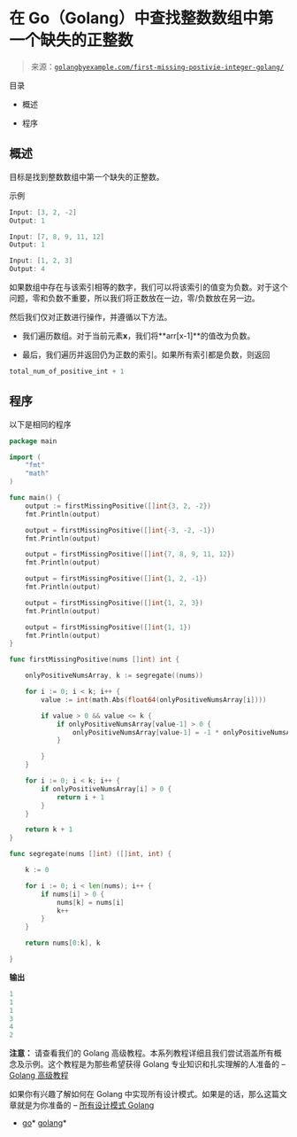<!--yml

类别：未分类

日期：2024-10-13 06:43:29

-->

# 在 Go（Golang）中查找整数数组中第一个缺失的正整数

> 来源：[`golangbyexample.com/first-missing-postivie-integer-golang/`](https://golangbyexample.com/first-missing-postivie-integer-golang/)

目录

+   概述

+   程序

## **概述**

目标是找到整数数组中第一个缺失的正整数。

示例

```go
Input: [3, 2, -2]
Output: 1

Input: [7, 8, 9, 11, 12]
Output: 1

Input: [1, 2, 3]
Output: 4
```

如果数组中存在与该索引相等的数字，我们可以将该索引的值变为负数。对于这个问题，零和负数不重要，所以我们将正数放在一边，零/负数放在另一边。

然后我们仅对正数进行操作，并遵循以下方法。

+   我们遍历数组。对于当前元素**x**，我们将**arr[x-1]**的值改为负数。

+   最后，我们遍历并返回仍为正数的索引。如果所有索引都是负数，则返回

```go
total_num_of_positive_int + 1
```

## **程序**

以下是相同的程序

```go
package main

import (
	"fmt"
	"math"
)

func main() {
	output := firstMissingPositive([]int{3, 2, -2})
	fmt.Println(output)

	output = firstMissingPositive([]int{-3, -2, -1})
	fmt.Println(output)

	output = firstMissingPositive([]int{7, 8, 9, 11, 12})
	fmt.Println(output)

	output = firstMissingPositive([]int{1, 2, -1})
	fmt.Println(output)

	output = firstMissingPositive([]int{1, 2, 3})
	fmt.Println(output)

	output = firstMissingPositive([]int{1, 1})
	fmt.Println(output)
}

func firstMissingPositive(nums []int) int {

	onlyPositiveNumsArray, k := segregate((nums))

	for i := 0; i < k; i++ {
		value := int(math.Abs(float64(onlyPositiveNumsArray[i])))

		if value > 0 && value <= k {
			if onlyPositiveNumsArray[value-1] > 0 {
				onlyPositiveNumsArray[value-1] = -1 * onlyPositiveNumsArray[value-1]
			}

		}
	}

	for i := 0; i < k; i++ {
		if onlyPositiveNumsArray[i] > 0 {
			return i + 1
		}
	}

	return k + 1
}

func segregate(nums []int) ([]int, int) {

	k := 0

	for i := 0; i < len(nums); i++ {
		if nums[i] > 0 {
			nums[k] = nums[i]
			k++
		}
	}

	return nums[0:k], k

}
```

**输出**

```go
1
1
1
3
4
2
```

**注意：** 请查看我们的 Golang 高级教程。本系列教程详细且我们尝试涵盖所有概念及示例。这个教程是为那些希望获得 Golang 专业知识和扎实理解的人准备的 – [Golang 高级教程](https://golangbyexample.com/golang-comprehensive-tutorial/)

如果你有兴趣了解如何在 Golang 中实现所有设计模式。如果是的话，那么这篇文章就是为你准备的 – [所有设计模式 Golang](https://golangbyexample.com/all-design-patterns-golang/)

+   [go](https://golangbyexample.com/tag/go/)*   [golang](https://golangbyexample.com/tag/golang/)*
